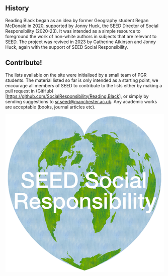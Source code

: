 ## History

Reading Black began as an idea by former Geography student Regan McDonald in 2020, supported by Jonny Huck, the SEED Director of Social Responsibility (2020-23). It was intended as a simple resource to foreground the work of non-white authors in subjects that are relevant to SEED. The project was revived in 2023 by Catherine Atkinson and Jonny Huck, again with the support of SEED Social Responsibility. 

## Contribute!

The lists available on the site were initialised by a small team of PGR students. The material listed so far is only intended as a starting point, we encourage all members of SEED to contribute to the lists either by making a pull request in (GitHub)[https://github.com/SocialResponsibility/Reading.Black], or simply by sending suggestions to [sr.seed@manchester.ac.uk](mailto:sr.seed@manchester.ac.uk). Any academic works are acceptable (books, journal articles etc).

![SEED SR Logo](images/_SEED_SR_LOGO_small.png)
